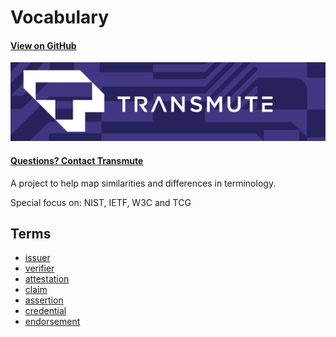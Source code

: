 # Vocabulary

#### [View on GitHub](https://github.com/transmute-industries/vocabulary.transmute.industries)

<img src="./transmute-banner.png" />

#### [Questions? Contact Transmute](https://transmute.typeform.com/to/RshfIw?typeform-source=did-eqt)

A project to help map similarities and differences in terminology.

Special focus on: NIST, IETF, W3C and TCG

## Terms

- [issuer](https://vocabulary.transmute.industries/ns/issuer)
- [verifier](https://vocabulary.transmute.industries/ns/verifier)
- [attestation](https://vocabulary.transmute.industries/ns/attestation)
- [claim](https://vocabulary.transmute.industries/ns/claim)
- [assertion](https://vocabulary.transmute.industries/ns/assertion)
- [credential](https://vocabulary.transmute.industries/ns/credential)
- [endorsement](https://vocabulary.transmute.industries/ns/endorsement)
